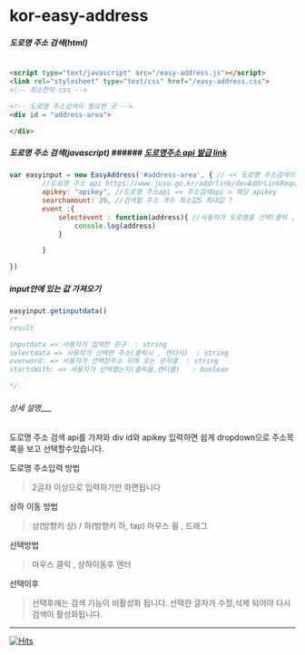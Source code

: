 # kor-easy-address




##### 도로명 주소 검색(html)
```html

<script type="text/javascript" src="/easy-address.js"></script>
<link rel="stylesheet" type="text/css" href="/easy-address.css">
<!-- 최소한의 css -->

<!-- 도로명 주소검색이 필요한 곳 -->
<div id = "address-area">

</div>
```

##### 도로명 주소 검색(javascript) ###### [도로명주소 api 발급 link](https://www.juso.go.kr/addrlink/devAddrLinkRequestWrite.do?returnFn=write&cntcMenu=URL)
```javascript
var easyinput = new EasyAddress('#address-area', { // << 도로명 주소검색이 필요한 곳의 id
        //도로명 주소 api https://www.juso.go.kr/addrlink/devAddrLinkRequestWrite.do?returnFn=write&cntcMenu=URL
        apikey: "apikey", //도로명 주소api => 주소검색api > 해당 apikey
        searchamount: 20, //검색할 주소 개수 최소값5 최대값 ?
        event :{ 
            selectevent : function(address){ //사용자가 도로명을 선택(클릭 , 엔터) 하였을때 address = 선택한 주소
                console.log(address)
            }

        }

})
```
##### input안에 있는 값 가져오기
```javascript
easyinput.getinputdata()
/*
result 

inputdata => 사용자가 입력한 문구  : string
selectdata => 사용자가 선택한 주소(클릭시 , 엔터시)  : string
overword: => 사용자가 선택한주소 뒤에 오는 문자열  : string
startsWith: => 사용자가 선택했는지(클릭을,엔터를)   : boolean

*/
```
###### 상세 설명___


도로명 주소 검색 api를 가져와 div id와 apikey 입력하면 쉽게 dropdown으로 주소목록을 보고 선택할수있습니다.


도로명 주소입력 방법
> 2글자 이상으로 입력하기만 하면됩니다

상하 이동 방법
> 상(방향키 상)  / 하(방향키 하, tap)
> 마우스 휠 , 드래그 

선택방법
> 마우스 클릭 , 상하이동후 엔터

선택이후
> 선택후에는 검색 기능이 비활성화 됩니다.
> 선택한 글자가 수정,삭제 되어야 다시 검색이 활성화됩니다.
___

[![Hits](https://hits.seeyoufarm.com/api/count/incr/badge.svg?url=https%3A%2F%2Fgithub.com%2FKang-psha%2Fkor-easy-address&count_bg=%2379C83D&title_bg=%23848484&icon=&icon_color=%23E7E7E7&title=git&edge_flat=false)](https://hits.seeyoufarm.com)

